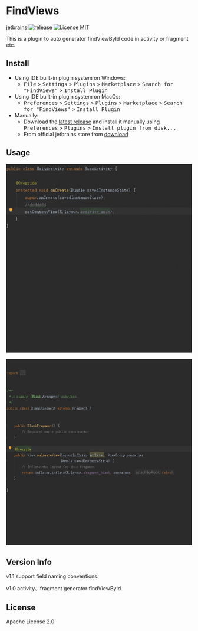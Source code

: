 # FindViews
[jetbrains](https://plugins.jetbrains.com/plugin/12609-findviews)
[ ![release](https://img.shields.io/badge/Release-V1.1-blue.svg)](https://github.com/a741762308/FindViews/releases)
[![License MIT](http://img.shields.io/badge/license-MIT-orange.svg)](https://raw.githubusercontent.com/a741762308/FindViews/master/LICENSE)

This is a plugin to auto generator findViewById code in activity or fragment etc.

## Install   
- Using IDE built-in plugin system on Windows:
  - <kbd>File</kbd> > <kbd>Settings</kbd> > <kbd>Plugins</kbd> > <kbd>Marketplace</kbd> > <kbd>Search for "FindViews"</kbd> > <kbd>Install Plugin</kbd>
- Using IDE built-in plugin system on MacOs:
  - <kbd>Preferences</kbd> > <kbd>Settings</kbd> > <kbd>Plugins</kbd> > <kbd>Marketplace</kbd> > <kbd>Search for "FindViews"</kbd> > <kbd>Install Plugin</kbd>
- Manually:
  - Download the [latest release](https://github.com/a741762308/FindViews/releases) and install it manually using <kbd>Preferences</kbd> > <kbd>Plugins</kbd> > <kbd>Install plugin from disk...</kbd>
  - From official jetbrains store from [download](https://plugins.jetbrains.com/plugin/12609-findviews)
 
 ## Usage
 
 ![activity.gif](/screenshot/activity.gif)
 
 ![fragment.gif](/screenshot/fragment.gif)
 
 ## Version Info
 v1.1 support field naming conventions.
 
 v1.0 activity、fragment generator findViewById.

 ## License
  Apache License 2.0